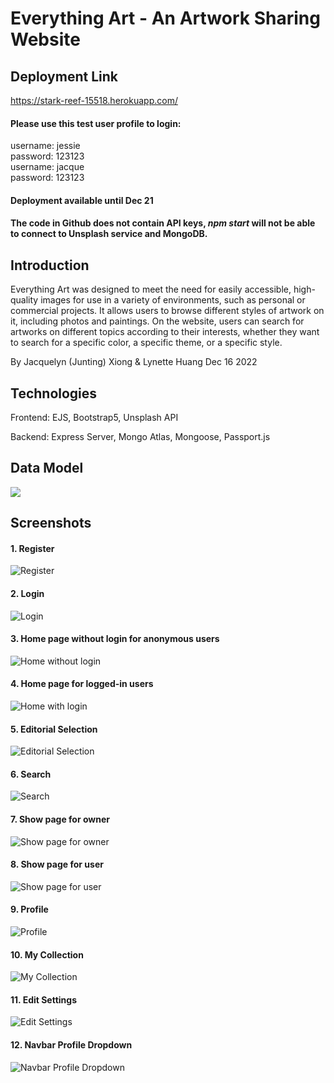 # Everything Art - An Artwork Sharing Website

 

## Deployment Link
https://stark-reef-15518.herokuapp.com/

#### Please use this test user profile to login:
username: jessie<br/>
password: 123123<br>
username: jacque<br/>
password: 123123<br>
#### Deployment available until Dec 21
#### The code in Github does not contain API keys, _npm start_ will not be able to connect to Unsplash service and MongoDB.

 

## Introduction
Everything Art was designed to meet the need for easily accessible, high-quality images for use in a variety of environments, such as personal or commercial projects.  It allows users to browse different styles of artwork on it, including photos and paintings. On the website, users can search for artworks on different topics according to their interests, whether they want to search for a specific color, a specific theme, or a specific style.

 

By Jacquelyn (Junting) Xiong & Lynette Huang
Dec 16 2022

 

## Technologies
Frontend: EJS, Bootstrap5, Unsplash API

 

Backend: Express Server, Mongo Atlas, Mongoose, Passport.js

 

 

## Data Model
![](screenshots/DataModel.png)

 

## Screenshots

 

#### 1. Register
![Register](screenshots/Register.png)
#### 2. Login
![Login](screenshots/Login.png)
#### 3. Home page without login for anonymous users
![Home without login](screenshots/Home-anonymous.png)
#### 4. Home page for logged-in users
![Home with login](screenshots/Home.png)
#### 5. Editorial Selection
![Editorial Selection](screenshots/Artpieces.png)
#### 6. Search
![Search](screenshots/Search.png)
#### 7. Show page for owner
![Show page for owner](screenshots/ShowforOwner.png)
#### 8. Show page for user
![Show page for user](screenshots/ShowforUser.png)
#### 9. Profile
![Profile](screenshots/Profile.png)
#### 10. My Collection
![My Collection](screenshots/MyCollection.png)
#### 11. Edit Settings
![Edit Settings](screenshots/Setting.png)
#### 12. Navbar Profile Dropdown
![Navbar Profile Dropdown](screenshots/Navbar.png)
